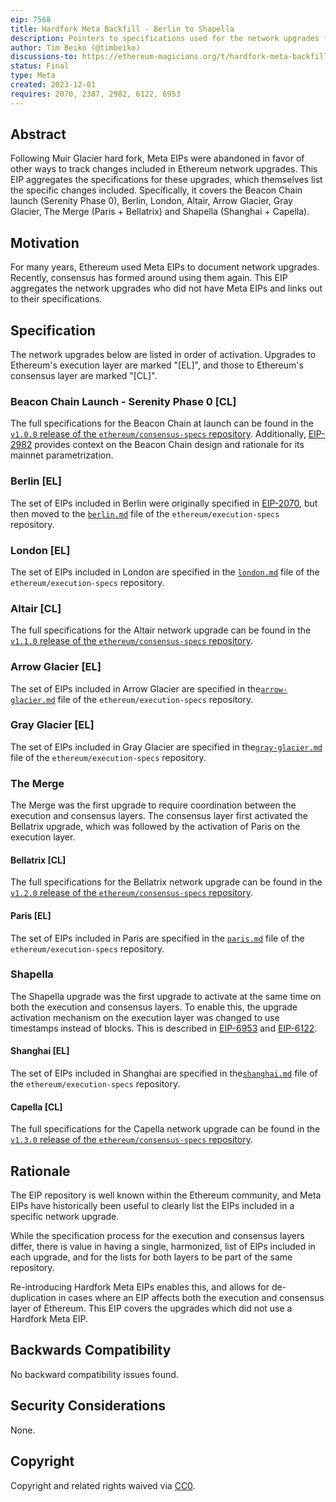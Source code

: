 ```yaml
---
eip: 7568
title: Hardfork Meta Backfill - Berlin to Shapella
description: Pointers to specifications used for the network upgrades from Berlin to Shapella.
author: Tim Beiko (@timbeiko)
discussions-to: https://ethereum-magicians.org/t/hardfork-meta-backfill/16923
status: Final
type: Meta
created: 2023-12-01
requires: 2070, 2387, 2982, 6122, 6953
---
```


## Abstract

Following Muir Glacier hard fork, Meta EIPs were abandoned in favor of other ways to track changes included in Ethereum network upgrades. This EIP aggregates the specifications for these upgrades, which themselves list the specific changes included. Specifically, it covers the Beacon Chain launch (Serenity Phase 0), Berlin, London, Altair, Arrow Glacier, Gray Glacier, The Merge (Paris + Bellatrix) and Shapella (Shanghai + Capella). 

## Motivation

For many years, Ethereum used Meta EIPs to document network upgrades. Recently, consensus has formed around using them again. This EIP aggregates the network upgrades who did not have Meta EIPs and links out to their specifications.

## Specification

The network upgrades below are listed in order of activation. Upgrades to Ethereum's execution layer are marked "[EL]", and those to Ethereum's consensus layer are marked "[CL]". 

### Beacon Chain Launch - Serenity Phase 0 [CL]

The full specifications for the Beacon Chain at launch can be found in the [`v1.0.0` release of the `ethereum/consensus-specs` repository](https://github.com/ethereum/consensus-specs/blob/579da6d2dc734b269dbf67aa1004b54bb9449784/README.md#phase-0). Additionally, [EIP-2982](./eip-2982.md) provides context on the Beacon Chain design and rationale for its mainnet parametrization. 

### Berlin [EL]

The set of EIPs included in Berlin were originally specified in [EIP-2070](./eip-6953.md), but then moved to the [`berlin.md`](https://github.com/ethereum/execution-specs/blob/8dbde99b132ff8d8fcc9cfb015a9947ccc8b12d6/network-upgrades/mainnet-upgrades/berlin.md) file of the `ethereum/execution-specs` repository. 

### London [EL]

The set of EIPs included in London are specified in the [`london.md`](https://github.com/ethereum/execution-specs/blob/8dbde99b132ff8d8fcc9cfb015a9947ccc8b12d6/network-upgrades/mainnet-upgrades/london.md) file of the `ethereum/execution-specs` repository. 

### Altair [CL]

The full specifications for the Altair network upgrade can be found in the [`v1.1.0` release of the `ethereum/consensus-specs` repository](https://github.com/ethereum/consensus-specs/blob/67fd7979ffd705bd6b0b5c1aaa842a445cc74d9a/README.md#altair).

### Arrow Glacier [EL]

The set of EIPs included in Arrow Glacier are specified in the[`arrow-glacier.md`](https://github.com/ethereum/execution-specs/blob/8dbde99b132ff8d8fcc9cfb015a9947ccc8b12d6/network-upgrades/mainnet-upgrades/arrow-glacier.md) file of the `ethereum/execution-specs` repository. 

### Gray Glacier [EL]

The set of EIPs included in Gray Glacier are specified in the[`gray-glacier.md`](https://github.com/ethereum/execution-specs/blob/8dbde99b132ff8d8fcc9cfb015a9947ccc8b12d6/network-upgrades/mainnet-upgrades/gray-glacier.md) file of the `ethereum/execution-specs` repository. 

### The Merge 

The Merge was the first upgrade to require coordination between the execution and consensus layers. The consensus layer first activated the Bellatrix upgrade, which was followed by the activation of Paris on the execution layer.

#### Bellatrix [CL]

The full specifications for the Bellatrix network upgrade can be found in the [`v1.2.0` release of the `ethereum/consensus-specs` repository](https://github.com/ethereum/consensus-specs/blob/f8ae982c2fc7dbb03a3c95a638da4486310e09e9/README.md#stable-specifications).

#### Paris [EL]

The set of EIPs included in Paris are specified in the [`paris.md`](https://github.com/ethereum/execution-specs/blob/8dbde99b132ff8d8fcc9cfb015a9947ccc8b12d6/network-upgrades/mainnet-upgrades/paris.md) file of the `ethereum/execution-specs` repository. 

### Shapella 

The Shapella upgrade was the first upgrade to activate at the same time on both the execution and consensus layers. To enable this, the upgrade activation mechanism on the execution layer was changed to use timestamps instead of blocks. This is described in [EIP-6953](./eip-6953.md) and [EIP-6122](./eip-6122.md).

#### Shanghai [EL]

The set of EIPs included in Shanghai are specified in the[`shanghai.md`](https://github.com/ethereum/execution-specs/blob/8dbde99b132ff8d8fcc9cfb015a9947ccc8b12d6/network-upgrades/mainnet-upgrades/shanghai.md) file of the `ethereum/execution-specs` repository. 

#### Capella [CL]

The full specifications for the Capella network upgrade can be found in the [`v1.3.0` release of the `ethereum/consensus-specs` repository](https://github.com/ethereum/consensus-specs/blob/01b53691dcc36d37a5ad8994b3a32d8de69fb1aa/README.md#stable-specifications).


## Rationale

The EIP repository is well known within the Ethereum community, and Meta EIPs have historically been useful to clearly list the EIPs included in a specific network upgrade.

While the specification process for the execution and consensus layers differ, there is value in having a single, harmonized, list of EIPs included in each upgrade, and for the lists for both layers to be part of the same repository.

Re-introducing Hardfork Meta EIPs enables this, and allows for de-duplication in cases where an EIP affects both the execution and consensus layer of Ethereum. This EIP covers the upgrades which did not use a Hardfork Meta EIP. 

## Backwards Compatibility

No backward compatibility issues found.

## Security Considerations

None.

## Copyright

Copyright and related rights waived via [CC0](../LICENSE.md).
